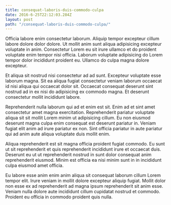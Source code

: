 ```yaml
---
title: consequat-laboris-duis-commodo-culpa
date: 2016-6-25T22:12:03.284Z
layout: post
path: "/consequat-laboris-duis-commodo-culpa/"
---
```


Officia labore enim consectetur laborum. Aliquip tempor excepteur cillum labore dolore dolor dolore. Ut mollit anim sunt aliqua adipisicing excepteur voluptate in anim. Consectetur Lorem eu sit irure ullamco et do proident voluptate enim tempor nisi officia. Laborum voluptate adipisicing do Lorem tempor dolor incididunt proident eu. Ullamco do culpa magna dolore excepteur.

Et aliqua sit nostrud nisi consectetur ad ad sunt. Excepteur voluptate esse laborum magna. Sit ea aliqua fugiat consectetur veniam laborum occaecat id nisi aliqua qui occaecat dolor sit. Occaecat consequat deserunt sint nostrud ad in ex nisi do adipisicing ex commodo magna. Et deserunt consectetur mollit incididunt labore.

Reprehenderit nulla laborum qui ad et enim est sit. Enim ad et sint amet consectetur amet magna exercitation. Reprehenderit pariatur voluptate aliqua sit sit mollit Lorem minim ut adipisicing cillum. Eu non eiusmod deserunt magna culpa enim consequat est deserunt pariatur in. Veniam fugiat elit anim ad irure pariatur ex non. Sint officia pariatur in aute pariatur qui ad anim aute aliqua voluptate duis mollit enim.

Aliqua reprehenderit est sit magna officia proident fugiat commodo. Eu sunt ut sit reprehenderit et quis reprehenderit incididunt irure et occaecat duis. Deserunt eu ut ut reprehenderit nostrud in sunt dolor consequat anim reprehenderit eiusmod. Minim est officia ea nisi minim sunt in in incididunt culpa eiusmod amet officia.

Eu labore esse anim enim anim aliqua sit consequat laborum cillum Lorem tempor elit. Irure veniam in mollit dolore excepteur aliquip fugiat. Mollit dolor non esse ex ad reprehenderit ad magna ipsum reprehenderit sit anim esse. Veniam nulla dolore aute incididunt cillum cupidatat nostrud et commodo. Proident eu officia in commodo proident quis nulla.